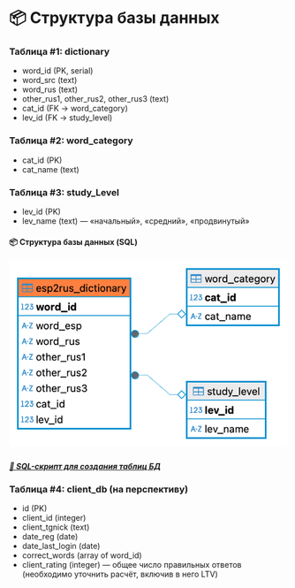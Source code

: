 # 📦 Структура базы данных

### Таблица #1: dictionary
- word_id (PK, serial)
- word_src (text)
- word_rus (text)
- other_rus1, other_rus2, other_rus3 (text)
- cat_id (FK → word_category)
- lev_id (FK → study_level)

### Таблица #2: word_category
- cat_id (PK)
- cat_name (text)

### Таблица #3: study_Level
- lev_id (PK)
- lev_name (text) — «начальный», «средний», «продвинутый»

#### 📦 Структура базы данных (SQL)

##### ![Архитектура БД проекта (этап MVP)](db/schema_v1.png)

##### [📄 SQL-скрипт для создания таблиц БД](db/schema.sql)


### Таблица #4: client_db (на перспективу)
- id (PK)
- client_id (integer)
- client_tgnick (text)
- date_reg (date)
- date_last_login (date)
- correct_words (array of word_id)
- client_rating (integer) — общее число правильных ответов (необходимо уточнить расчёт, включив в него LTV)

